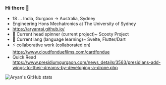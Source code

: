 ### Hi there 👋
- 18 ... India, Gurgaon -> Australia, Sydney
- Engineering Hons Mechatronics at The University of Sydney
- https://aryanrai.github.io/
- 🔭 Current head spinner (current project)~ Scooty Project
- 🌱 Current lang (language learning)~ Svelte, Flutter/Dart
- ⚡ collaborative work (collaborated on) https://www.cloudfonduefilms.com/cardfondue
- Quick Read https://www.presidiumgurgaon.com/news_details/3563/presidians-add-wings-to-their-dreams-by-developing-a-drone.php


![Aryan's GitHub stats](https://github-readme-stats.vercel.app/api?username=AryanRai&theme=nightowl&show_icons=true)




<!--



- 🤔 I’m looking for help with realtime internal audio for windows using basswasapi for a music visualizer 
- 👯 I’m looking to collaborate on ...
- 💬 Ask me about ...
- 📫 How to reach me: ...
- 😄 Pronouns: ...
- ⚡ Fun fact: ...
-->

